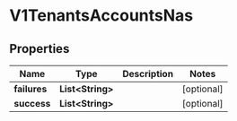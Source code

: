 # V1TenantsAccountsNas

## Properties
Name | Type | Description | Notes
------------ | ------------- | ------------- | -------------
**failures** | **List&lt;String&gt;** |  |  [optional]
**success** | **List&lt;String&gt;** |  |  [optional]
